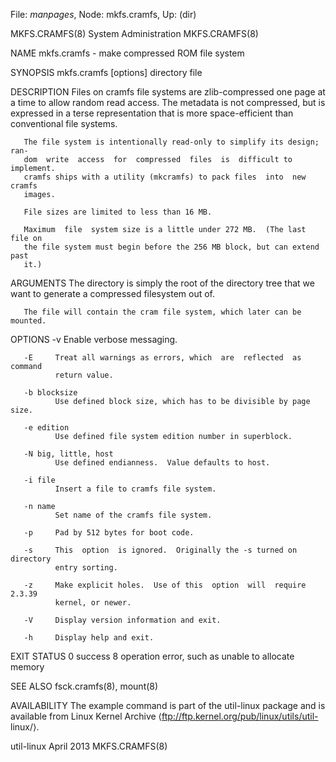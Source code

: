 File: *manpages*,  Node: mkfs.cramfs,  Up: (dir)

MKFS.CRAMFS(8)               System Administration              MKFS.CRAMFS(8)



NAME
       mkfs.cramfs - make compressed ROM file system

SYNOPSIS
       mkfs.cramfs [options] directory file

DESCRIPTION
       Files  on cramfs file systems are zlib-compressed one page at a time to
       allow random read access.  The  metadata  is  not  compressed,  but  is
       expressed  in  a terse representation that is more space-efficient than
       conventional file systems.

       The file system is intentionally read-only to simplify its design; ran-
       dom  write  access  for  compressed  files  is  difficult to implement.
       cramfs ships with a utility (mkcramfs) to pack files  into  new  cramfs
       images.

       File sizes are limited to less than 16 MB.

       Maximum  file  system size is a little under 272 MB.  (The last file on
       the file system must begin before the 256 MB block, but can extend past
       it.)

ARGUMENTS
       The  directory is simply the root of the directory tree that we want to
       generate a compressed filesystem out of.

       The file will contain the cram file system, which later can be mounted.

OPTIONS
       -v     Enable verbose messaging.

       -E     Treat all warnings as errors, which  are  reflected  as  command
              return value.

       -b blocksize
              Use defined block size, which has to be divisible by page size.

       -e edition
              Use defined file system edition number in superblock.

       -N big, little, host
              Use defined endianness.  Value defaults to host.

       -i file
              Insert a file to cramfs file system.

       -n name
              Set name of the cramfs file system.

       -p     Pad by 512 bytes for boot code.

       -s     This  option  is ignored.  Originally the -s turned on directory
              entry sorting.

       -z     Make explicit holes.  Use of this  option  will  require  2.3.39
              kernel, or newer.

       -V     Display version information and exit.

       -h     Display help and exit.

EXIT STATUS
              0      success
              8      operation error, such as unable to allocate memory

SEE ALSO
       fsck.cramfs(8), mount(8)

AVAILABILITY
       The  example command is part of the util-linux package and is available
       from Linux Kernel  Archive  ⟨ftp://ftp.kernel.org/pub/linux/utils/util-
       linux/⟩.



util-linux                        April 2013                    MKFS.CRAMFS(8)

